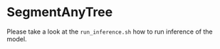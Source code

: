  
# SegmentAnyTree

Please take a look at the `run_inference.sh` how to run inference of the model.
